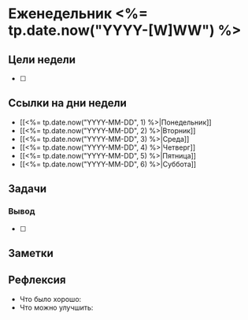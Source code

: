 # Еженедельник <%= tp.date.now("YYYY-[W]WW") %>

## Цели недели

- [ ]

## Ссылки на дни недели

- [[<%= tp.date.now("YYYY-MM-DD", 1) %>|Понедельник]]
- [[<%= tp.date.now("YYYY-MM-DD", 2) %>|Вторник]]
- [[<%= tp.date.now("YYYY-MM-DD", 3) %>|Среда]]
- [[<%= tp.date.now("YYYY-MM-DD", 4) %>|Четверг]]
- [[<%= tp.date.now("YYYY-MM-DD", 5) %>|Пятница]]
- [[<%= tp.date.now("YYYY-MM-DD", 6) %>|Суббота]]

## Задачи

### Вывод

- [ ]

## Заметки

## Рефлексия

- Что было хорошо:
- Что можно улучшить: